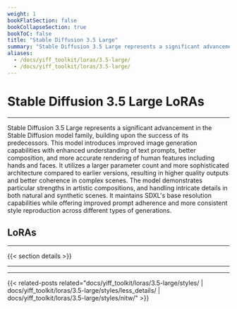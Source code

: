 ```yaml
---
weight: 1
bookFlatSection: false
bookCollapseSection: true
bookToC: false
title: "Stable Diffusion 3.5 Large"
summary: "Stable Diffusion 3.5 Large represents a significant advancement in the Stable Diffusion model family, building upon the success of its predecessors. This model introduces improved image generation capabilities with enhanced understanding of text prompts, better composition, and more accurate rendering of human features including hands and faces. It utilizes a larger parameter count and more sophisticated architecture compared to earlier versions, resulting in higher quality outputs and better coherence in complex scenes. The model demonstrates particular strengths in artistic compositions, and handling intricate details in both natural and synthetic scenes. It maintains SDXL's base resolution capabilities while offering improved prompt adherence and more consistent style reproduction across different types of generations."
aliases:
  - /docs/yiff_toolkit/loras/3.5-large/
  - /docs/yiff_toolkit/loras/3.5-large/
---
```


<!--markdownlint-disable MD025 -->

# Stable Diffusion 3.5 Large LoRAs

---

Stable Diffusion 3.5 Large represents a significant advancement in the Stable Diffusion model family, building upon the success of its predecessors. This model introduces improved image generation capabilities with enhanced understanding of text prompts, better composition, and more accurate rendering of human features including hands and faces. It utilizes a larger parameter count and more sophisticated architecture compared to earlier versions, resulting in higher quality outputs and better coherence in complex scenes. The model demonstrates particular strengths in artistic compositions, and handling intricate details in both natural and synthetic scenes. It maintains SDXL's base resolution capabilities while offering improved prompt adherence and more consistent style reproduction across different types of generations.

## LoRAs

---

{{< section details >}}

---

---

{{< related-posts related="docs/yiff_toolkit/loras/3.5-large/styles/ | docs/yiff_toolkit/loras/3.5-large/styles/less_details/ | docs/yiff_toolkit/loras/3.5-large/styles/nitw/" >}}
